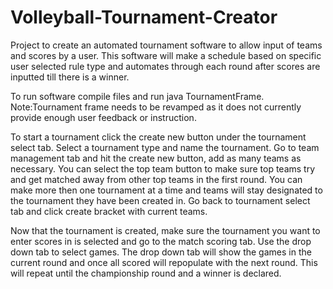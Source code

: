 # Volleyball-Tournament-Creator
Project to create an automated tournament software to allow input of teams and scores by a user. This software will make a schedule based on specific user selected rule type and automates through each round after scores are inputted till there is a winner. 

To run software compile files and run java TournamentFrame. Note:Tournament frame needs to be revamped as it does not currently provide enough user feedback or instruction. 

To start a tournament click the create new button under the tournament select tab. Select a tournament type and name the tournament. Go to team management tab and hit the create new button, add as many teams as necessary. You can select the top team button to make sure top teams try and get matched away from other top teams in the first round. You can make more then one tournament at a time and teams will stay designated to the tournament they have been created in. Go back to tournament select tab and click create bracket with current teams. 

Now that the tournament is created, make sure the tournament you want to enter scores in is selected and go to the match scoring tab. Use the drop down tab to select games. The drop down tab will show the games in the current round and once all scored will repopulate with the next round. This will repeat until the championship round and a winner is declared.
